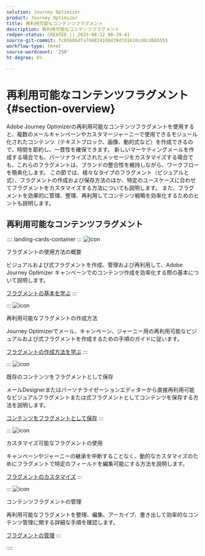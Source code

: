 ```yaml
---
solution: Journey Optimizer
product: Journey Optimizer
title: 再利用可能なコンテンツフラグメント
description: 再利用可能なコンテンツフラグメント
redpen-status: CREATED_||_2025-08-12_00-39-41
source-git-commit: fc85686dfa7d482416b439dfd1610cd0cd6b5555
workflow-type: tm+mt
source-wordcount: '250'
ht-degree: 6%

---
```



# 再利用可能なコンテンツフラグメント{#section-overview}

Adobe Journey Optimizerの再利用可能なコンテンツフラグメントを使用すると、複数のメールキャンペーンやカスタマージャーニーで使用できるモジュール化されたコンテンツ（テキストブロック、画像、動的式など）を作成できるので、時間を節約し、一貫性を確保できます。 新しいマーケティングメールを作成する場合でも、パーソナライズされたメッセージをカスタマイズする場合でも、これらのフラグメントは、ブランドの整合性を維持しながら、ワークフローを簡素化します。 この節では、様々なタイプのフラグメント（ビジュアルと式）、フラグメントの作成および保存方法のほか、特定のユースケースに合わせてフラグメントをカスタマイズする方法についても説明します。 また、フラグメントを効果的に管理、整理、再利用してコンテンツ戦略を効率化するためのヒントも説明します。

## 再利用可能なコンテンツフラグメント

:::: landing-cards-container
:::
![icon](https://cdn.experienceleague.adobe.com/icons/book.svg?lang=ja)

フラグメントの使用方法の概要

ビジュアルおよび式フラグメントを作成、管理および再利用して、Adobe Journey Optimizer キャンペーンでのコンテンツ作成を効率化する際の基本について説明します。

[フラグメントの基本を学ぶ](../using/content-management/fragments.md)
:::

:::
![icon](https://cdn.experienceleague.adobe.com/icons/circle-play.svg?lang=ja)

再利用可能なフラグメントの作成方法

Journey Optimizerでメール、キャンペーン、ジャーニー用の再利用可能なビジュアルおよび式フラグメントを作成するための手順のガイドに従います。

[フラグメントの作成方法を学ぶ](../using/content-management/create-fragments.md)
:::

:::
![icon](https://cdn.experienceleague.adobe.com/icons/list-check.svg?lang=ja)

既存のコンテンツをフラグメントとして保存

メールDesignerまたはパーソナライゼーションエディターから直接再利用可能なビジュアルフラグメントまたは式フラグメントとしてコンテンツを保存する方法を説明します。

[コンテンツをフラグメントとして保存](../using/content-management/save-fragments.md)
:::

:::
![icon](https://cdn.experienceleague.adobe.com/icons/puzzle-piece.svg?lang=ja)

カスタマイズ可能なフラグメントの使用

キャンペーンやジャーニーの継承を中断することなく、動的なカスタマイズのためにフラグメントで特定のフィールドを編集可能にする方法を説明します。

[フラグメントのカスタマイズ](../using/content-management/customizable-fragments.md)
:::

:::
![icon](https://cdn.experienceleague.adobe.com/icons/gear.svg?lang=ja)

コンテンツフラグメントの管理

再利用可能なフラグメントを整理、編集、アーカイブ、書き出して効率的なコンテンツ管理に関する詳細な手順を確認します。

[フラグメントの管理](../using/content-management/manage-fragments.md)
:::

::::
